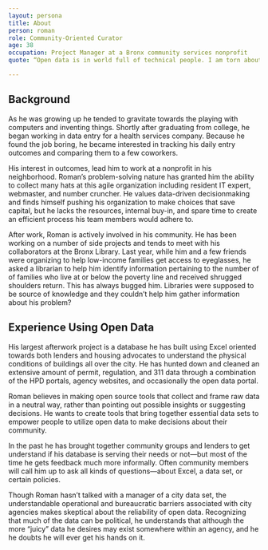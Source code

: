 ```yaml
---
layout: persona
title: About
person: roman
role: Community-Oriented Curator
age: 38
occupation: Project Manager at a Bronx community services nonprofit
quote: “Open data is in world full of technical people. I am torn about this, on one hand it's  important for the city to provide broad data, on the other hand, it causes average citizens to become reliant on technologists.”

---
```


## Background

As he was growing up he tended to gravitate towards the playing with computers and inventing things. Shortly after graduating from college, he began working in data entry for a health services company. Because he found the job boring, he became interested in tracking his daily entry outcomes and comparing them to a few coworkers.

His interest in outcomes, lead him to work at a nonprofit in his neighborhood. Roman’s problem-solving nature has granted him the ability to collect many hats at this agile organization including resident IT expert, webmaster, and number cruncher. He values data-driven decisionmaking and finds himself pushing his organization to make choices that save capital, but he lacks the resources, internal buy-in, and spare time to create an efficient process his team members would adhere to.

After work, Roman is actively involved in his community. He has been working on a number of side projects and tends to meet with his collaborators at the Bronx Library. Last year, while him and a few friends were organizing to help low-income families get access to eyeglasses, he asked a librarian to help him identify information pertaining to the number of of families who live at or below the poverty line and received shrugged shoulders return. This has always bugged him. Libraries were supposed to be source of knowledge and they couldn’t help him gather information about his problem?

## Experience Using Open Data

His largest afterwork project is a database he has built using Excel oriented towards both lenders and housing advocates to understand the physical conditions of buildings all over the city. He has hunted down and cleaned an extensive amount of permit, regulation, and 311 data through a combination of the HPD portals, agency websites, and occasionally the open data portal.

Roman believes in making open source tools that collect and frame raw data in a neutral way, rather than pointing out possible insights or suggesting decisions. He wants to create tools that bring together essential data sets to empower people to utilize open data to make decisions about their community.

In the past he has brought together community groups and lenders to get understand if his database is serving their needs or not—but most of the time he gets feedback much more informally. Often community members will call him up to ask all kinds of questions—about  Excel, a data set, or certain policies.

Though Roman hasn’t talked with a manager of a city data set, the understandable operational and bureaucratic barriers associated with city agencies makes skeptical about the reliability of open data. Recognizing that much of the data can be political, he understands that although the more “juicy” data he desires may exist somewhere within an agency, and he he doubts he will ever get his hands on it.
